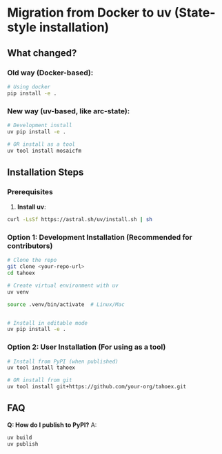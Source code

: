 # Migration from Docker to uv (State-style installation)

## What changed?

### Old way (Docker-based):
```bash
# Using docker
pip install -e .
```

### New way (uv-based, like arc-state):
```bash
# Development install
uv pip install -e .

# OR install as a tool
uv tool install mosaicfm
```

## Installation Steps

### Prerequisites

1. **Install uv**:
```bash
curl -LsSf https://astral.sh/uv/install.sh | sh
```



### Option 1: Development Installation (Recommended for contributors)

```bash
# Clone the repo
git clone <your-repo-url>
cd tahoex

# Create virtual environment with uv
uv venv

source .venv/bin/activate  # Linux/Mac


# Install in editable mode
uv pip install -e .
```

### Option 2: User Installation (For using as a tool)

```bash
# Install from PyPI (when published)
uv tool install tahoex

# OR install from git
uv tool install git+https://github.com/your-org/tahoex.git
```


## FAQ

**Q: How do I publish to PyPI?**
A: 
```bash
uv build
uv publish
```
